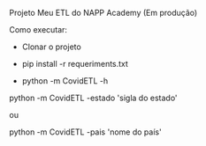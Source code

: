 Projeto Meu ETL do NAPP Academy (Em produção)

Como executar:

- Clonar o projeto

- pip install -r requeriments.txt

- python -m CovidETL -h

python -m CovidETL -estado 'sigla do estado'

ou

python -m CovidETL -pais 'nome do país'
